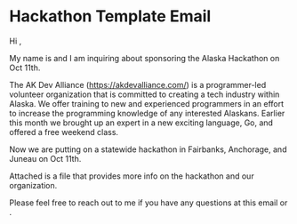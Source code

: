 # Hackathon Template Email

Hi <their-name>,

My name is <your-name> and I am inquiring about <their-org> sponsoring the Alaska Hackathon on Oct 11th.

The AK Dev Alliance (https://akdevalliance.com/) is a programmer-led  volunteer organization that is committed to creating a tech industry within Alaska. We offer training to new and experienced programmers in an effort to increase the programming knowledge of any interested Alaskans. Earlier this month we brought up an expert in a new exciting language, Go, and offered a free weekend class. 

Now we are putting on a statewide hackathon in Fairbanks, Anchorage, and Juneau on Oct 11th.

Attached is a file that provides more info on the hackathon and our organization. 

Please feel free to reach out to me if you have any questions at this email or <your-number>.
<your-name>